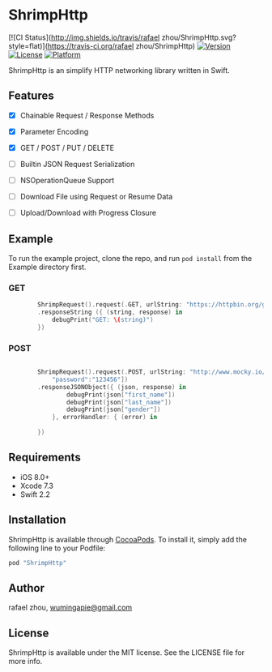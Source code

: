 # ShrimpHttp

[![CI Status](http://img.shields.io/travis/rafael zhou/ShrimpHttp.svg?style=flat)](https://travis-ci.org/rafael zhou/ShrimpHttp)
[![Version](https://img.shields.io/cocoapods/v/ShrimpHttp.svg?style=flat)](http://cocoapods.org/pods/ShrimpHttp)
[![License](https://img.shields.io/cocoapods/l/ShrimpHttp.svg?style=flat)](http://cocoapods.org/pods/ShrimpHttp)
[![Platform](https://img.shields.io/cocoapods/p/ShrimpHttp.svg?style=flat)](http://cocoapods.org/pods/ShrimpHttp)

ShrimpHttp is an simplify HTTP networking library written in Swift.

## Features

- [x] Chainable Request / Response Methods
- [x] Parameter Encoding
- [x] GET / POST / PUT / DELETE
- [ ] Builtin JSON Request Serialization
- [ ] NSOperationQueue Support
- [ ] Download File using Request or Resume Data
- [ ] Upload/Download with Progress Closure


## Example

To run the example project, clone the repo, and run `pod install` from the Example directory first.

### GET

```swift
        ShrimpRequest().request(.GET, urlString: "https://httpbin.org/get")
        .responseString ({ (string, response) in
            debugPrint("GET: \(string)")
        })
```

### POST

```swift

        ShrimpRequest().request(.POST, urlString: "http://www.mocky.io/v2/56c5b7a80f0000d027a204e2", parameters: ["username":"rafael",
            "password":"123456"])
        .responseJSONObject({ (json, response) in
                debugPrint(json["first_name"])
                debugPrint(json["last_name"])
                debugPrint(json["gender"])            
            }, errorHandler: { (error) in
                
        })
```

## Requirements
- iOS 8.0+  
- Xcode 7.3
- Swift 2.2

## Installation

ShrimpHttp is available through [CocoaPods](http://cocoapods.org). To install
it, simply add the following line to your Podfile:

```ruby
pod "ShrimpHttp"
```

## Author

rafael zhou, wumingapie@gmail.com

## License

ShrimpHttp is available under the MIT license. See the LICENSE file for more info.
